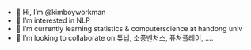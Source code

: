 - 👋 Hi, I’m @kimboyworkman
- 👀 I’m interested in NLP
- 🌱 I’m currently learning statistics & computerscience at handong univ
- 💞️ I’m looking to collaborate on 튜닙, 소풍벤처스, 퓨쳐플레이, ....

<!---
kimboyworkman/kimboyworkman is a ✨ special ✨ repository because its `README.md` (this file) appears on your GitHub profile.
You can click the Preview link to take a look at your changes.
--->
